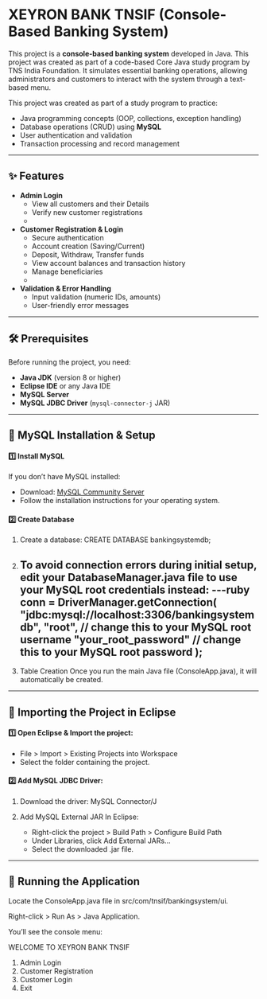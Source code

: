 
# XEYRON BANK TNSIF (Console-Based Banking System)

This project is a **console-based banking system** developed in Java. This project was created as part of a code-based Core Java study program by TNS India Foundation. It simulates essential banking operations, allowing administrators and customers to interact with the system through a text-based menu.


This project was created as part of a study program to practice:

- Java programming concepts (OOP, collections, exception handling)
- Database operations (CRUD) using **MySQL**
- User authentication and validation
- Transaction processing and record management


---


## ✨ Features

- **Admin Login**
  - View all customers and their Details
  - Verify new customer registrations
  - 
- **Customer Registration & Login**
  - Secure authentication
  - Account creation (Saving/Current)
  - Deposit, Withdraw, Transfer funds
  - View account balances and transaction history
  - Manage beneficiaries
  - 
- **Validation & Error Handling**
  - Input validation (numeric IDs, amounts)
  - User-friendly error messages


---


## 🛠️ Prerequisites

Before running the project, you need:

- **Java JDK** (version 8 or higher)
- **Eclipse IDE** or any Java IDE
- **MySQL Server**
- **MySQL JDBC Driver** (`mysql-connector-j` JAR)


---


## 🐬 MySQL Installation & Setup

#### 1️⃣ Install MySQL

If you don’t have MySQL installed:

- Download: [MySQL Community Server](https://dev.mysql.com/downloads/mysql/)
- Follow the installation instructions for your operating system.

#### 2️⃣ Create Database

1. Create a database:
    CREATE DATABASE bankingsystemdb;

2. To avoid connection errors during initial setup, edit your DatabaseManager.java file to use your MySQL root credentials instead:
   ---ruby
   conn = DriverManager.getConnection(
      "jdbc:mysql://localhost:3306/bankingsystemdb",
      "root", // change this to your MySQL root username
      "your_root_password" // change this to your MySQL root password
    );
   ---

4. Table Creation
    Once you run the main Java file (ConsoleApp.java), it will automatically be created.

---

## 🧩 Importing the Project in Eclipse

#### 1️⃣ Open Eclipse & Import the project:

- File > Import > Existing Projects into Workspace
- Select the folder containing the project.


#### 2️⃣ Add MySQL JDBC Driver:

1. Download the driver: 
    MySQL Connector/J
  
2. Add MySQL External JAR In Eclipse:  
   - Right-click the project > Build Path > Configure Build Path
   - Under Libraries, click Add External JARs...
   - Select the downloaded .jar file.

---

## 🏃 Running the Application

Locate the ConsoleApp.java file in src/com/tnsif/bankingsystem/ui.

Right-click > Run As > Java Application.

You’ll see the console menu:


WELCOME TO XEYRON BANK TNSIF
1. Admin Login
2. Customer Registration
3. Customer Login
4. Exit
